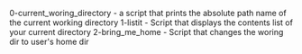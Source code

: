 0-current_woring_directory - a script that prints the absolute path name of the current working directory
1-listit - Script that displays the contents list of your current directory
2-bring_me_home - Script that changes the woring dir to user's home dir
